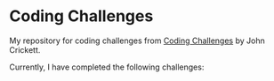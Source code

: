# Coding Challenges

My repository for coding challenges from [Coding Challenges](https://codingchallenges.fyi/) by John Crickett.

Currently, I have completed the following challenges:
